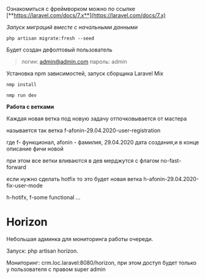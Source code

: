 Ознакомиться с фреймворком можно по ссылке [**https://laravel.com/docs/7.x**](https://laravel.com/docs/7.x)

*Запуск миграций вместе с начальными данными* 

`php artisan migrate:fresh --seed`

Будет создан дефолтовый пользователь 
>логин: admin@admin.com 
>пароль: admin

Установка npm зависимостей, запуск сборщика Laravel Mix

`nmp install`

`nmp run dev`

**Работа с ветками**

Каждая новая ветка под новую задачу отпочковывается от мастера

называется так ветка f-afonin-29.04.2020-user-registration

где f- функционал, afonin - фамилия, 29.04.2020 дата создания,и в конце описание фичи новой

при этом все ветки вливаются в дев мерджутся с флагом no-fast-forward

если нужно сделать hotfix то это будет новая ветка h-afonin-29.04.2020-fix-user-mode

h-hotifx, f-some functional ...

# **Horizon**
Небольшая админка для мониторинга работы очереди.

Запуск: php artisan horizon.

Мониторинг: crm.loc.laravel:8080/horizon, при этом доступ будет только у пользователя
с правом super admin
